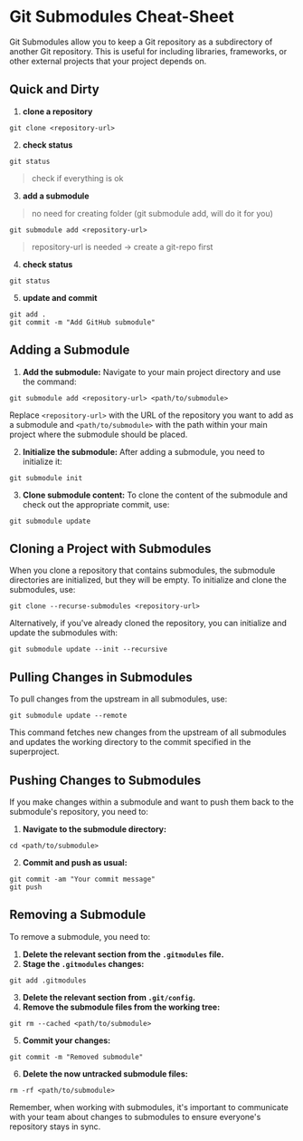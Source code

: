 # Git Submodules Cheat-Sheet

Git Submodules allow you to keep a Git repository as a subdirectory of another Git repository. This is useful for including libraries, frameworks, or other external projects that your project depends on.

## Quick and Dirty

1. **clone a repository**
```console
git clone <repository-url>
```
2. **check status**
```console
git status
```
> check if everything is ok

3. **add a submodule**
> no need for creating folder (git submodule add, will do it for you)
```console
git submodule add <repository-url> 
```
> repository-url is needed -> create a git-repo first

4. **check status**
```console
git status
```

5. **update and commit**
```console
git add .
git commit -m "Add GitHub submodule"
```

## Adding a Submodule

1. **Add the submodule:** Navigate to your main project directory and use the command:

```console
git submodule add <repository-url> <path/to/submodule>
```

Replace `<repository-url>` with the URL of the repository you want to add as a submodule and `<path/to/submodule>` with the path within your main project where the submodule should be placed.

2. **Initialize the submodule:** After adding a submodule, you need to initialize it:

```console
git submodule init
```


3. **Clone submodule content:** To clone the content of the submodule and check out the appropriate commit, use:

```console
git submodule update
```


## Cloning a Project with Submodules

When you clone a repository that contains submodules, the submodule directories are initialized, but they will be empty. To initialize and clone the submodules, use:

```console
git clone --recurse-submodules <repository-url>
```

Alternatively, if you've already cloned the repository, you can initialize and update the submodules with:

```console
git submodule update --init --recursive
```


## Pulling Changes in Submodules

To pull changes from the upstream in all submodules, use:

```console
git submodule update --remote
```

This command fetches new changes from the upstream of all submodules and updates the working directory to the commit specified in the superproject.

## Pushing Changes to Submodules

If you make changes within a submodule and want to push them back to the submodule's repository, you need to:


1. **Navigate to the submodule directory:**

```console
cd <path/to/submodule>
```


2. **Commit and push as usual:**

```console
git commit -am "Your commit message"
git push
```


## Removing a Submodule

To remove a submodule, you need to:
1. **Delete the relevant section from the `.gitmodules` file.**
2. **Stage the `.gitmodules` changes:**

```console
git add .gitmodules
```

3. **Delete the relevant section from `.git/config`.**
4. **Remove the submodule files from the working tree:**

```console
git rm --cached <path/to/submodule>
```

5. **Commit your changes:**

```console
git commit -m "Removed submodule"
```

6. **Delete the now untracked submodule files:**

```console
rm -rf <path/to/submodule>
```


Remember, when working with submodules, it's important to communicate with your team about changes to submodules to ensure everyone's repository stays in sync.








